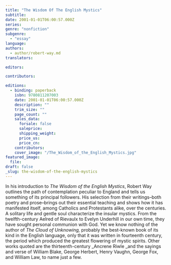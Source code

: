 ```yaml
---
title: "The Wisdom Of The English Mystics"
subtitle:
date: 2001-01-01T06:00:57.000Z
series:
genre: "nonfiction"
subgenre:
  - "essay"
language:
authors:
  - author/robert-way.md
translators:

editors:

contributors:

editions:
  - binding: paperback
    isbn: 9780811207003
    date: 2001-01-01T06:00:57.000Z
    description: ""
    trim_size: ""
    page_count: ""
    sales_data:
      forsale: false
      saleprice:
      shipping_weight:
      price_us:
      price_cn:
    contributors:
    cover_image: "/The_Wisdom_of_the_English_Mystics.jpg"
featured_image:
  file:
draft: false
_slug: the-wisdom-of-the-english-mystics
---
```


In his introduction to _The Wisdom of the English Mystics_, Robert Way outlines the path of contemplation peculiar to England and tells us something of its principal followers. His selection from their writings–both poetry and prose–brings out their essential teaching and shows how it has manifested itself, among Catholics and Protestants alike, over the centuries. A solitary life and gentle soul characterize the insular mystics. From the twelfth-century Aelred of Rievaulx to Evelyn Underhill in our own time, they have sought personal communion with God. Yet we know nothing of the author of _The Cloud of Unknowing,_ probably the best-known book of its kind in the English language, only that it was written in fourteenth century, the period which produced the greatest flowering of mystic spirits. Other works quoted are the thirteenth-century _Ancrene Riwle _and the sayings and verse of William Blake, George Herbert, Henry Vaughn, George Fox, and William Law, to name just a few.

